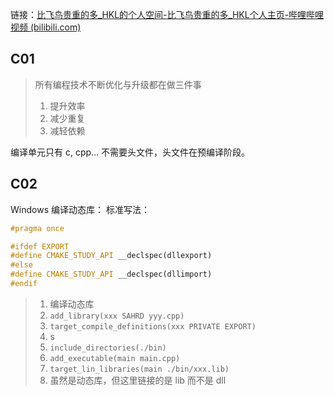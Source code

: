 链接：[比飞鸟贵重的多_HKL的个人空间-比飞鸟贵重的多_HKL个人主页-哔哩哔哩视频 (bilibili.com)](https://space.bilibili.com/218427631/channel/collectiondetail?sid=1849137)
## C01 
> 所有编程技术不断优化与升级都在做三件事
> 1. 提升效率
> 2. 减少重复
> 3. 减轻依赖

编译单元只有 c, cpp... 不需要头文件，头文件在预编译阶段。

## C02
Windows 编译动态库：
标准写法：
```c++
#pragma once

#ifdef EXPORT
#define CMAKE_STUDY_API __declspec(dllexport)
#else
#define CMAKE_STUDY_API __declspec(dllimport)
#endif
```

>1. 编译动态库
>	1. `add_library(xxx SAHRD yyy.cpp)`
>	2. `target_compile_definitions(xxx PRIVATE EXPORT)`
>2. s
>3. `include_directories(./bin)`
>4. `add_executable(main main.cpp)`
>5. `target_lin_libraries(main ./bin/xxx.lib)`
>	1. 虽然是动态库，但这里链接的是 lib 而不是 dll



